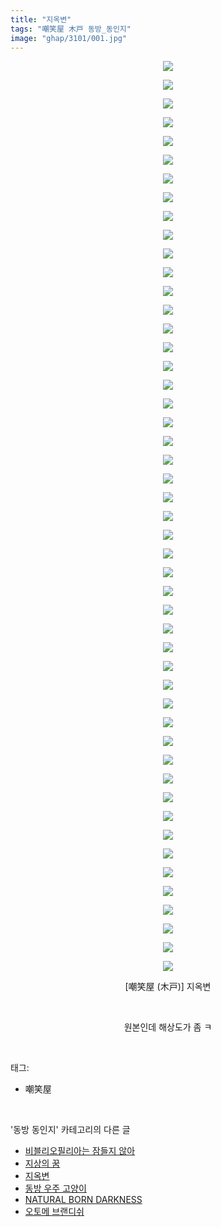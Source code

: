 ```yaml
---
title: "지옥변"
tags: "嘲笑屋 木戸 동방_동인지"
image: "ghap/3101/001.jpg"
---
```

<div class="article">
<p style="text-align: center; clear: none; float: none;"><img src="{{ site.nasurl }}/ghap/3101/001.jpg"/></p>
<p style="text-align: center; clear: none; float: none;"><img src="{{ site.nasurl }}/ghap/3101/002.jpg"/></p>
<p style="text-align: center; clear: none; float: none;"><img src="{{ site.nasurl }}/ghap/3101/003.jpg"/></p>
<p style="text-align: center; clear: none; float: none;"><img src="{{ site.nasurl }}/ghap/3101/004.jpg"/></p>
<p style="text-align: center; clear: none; float: none;"><img src="{{ site.nasurl }}/ghap/3101/005.jpg"/></p>
<p style="text-align: center; clear: none; float: none;"><img src="{{ site.nasurl }}/ghap/3101/006.jpg"/></p>
<p style="text-align: center; clear: none; float: none;"><img src="{{ site.nasurl }}/ghap/3101/007.jpg"/></p>
<p style="text-align: center; clear: none; float: none;"><img src="{{ site.nasurl }}/ghap/3101/008.jpg"/></p>
<p style="text-align: center; clear: none; float: none;"><img src="{{ site.nasurl }}/ghap/3101/009.jpg"/></p>
<p style="text-align: center; clear: none; float: none;"><img src="{{ site.nasurl }}/ghap/3101/010.jpg"/></p>
<p style="text-align: center; clear: none; float: none;"><img src="{{ site.nasurl }}/ghap/3101/011.jpg"/></p>
<p style="text-align: center; clear: none; float: none;"><img src="{{ site.nasurl }}/ghap/3101/012.jpg"/></p>
<p style="text-align: center; clear: none; float: none;"><img src="{{ site.nasurl }}/ghap/3101/013.jpg"/></p>
<p style="text-align: center; clear: none; float: none;"><img src="{{ site.nasurl }}/ghap/3101/014.jpg"/></p>
<p style="text-align: center; clear: none; float: none;"><img src="{{ site.nasurl }}/ghap/3101/015.jpg"/></p>
<p style="text-align: center; clear: none; float: none;"><img src="{{ site.nasurl }}/ghap/3101/016.jpg"/></p>
<p style="text-align: center; clear: none; float: none;"><img src="{{ site.nasurl }}/ghap/3101/017.jpg"/></p>
<p style="text-align: center; clear: none; float: none;"><img src="{{ site.nasurl }}/ghap/3101/018.jpg"/></p>
<p style="text-align: center; clear: none; float: none;"><img src="{{ site.nasurl }}/ghap/3101/019.jpg"/></p>
<p style="text-align: center; clear: none; float: none;"><img src="{{ site.nasurl }}/ghap/3101/020.jpg"/></p>
<p style="text-align: center; clear: none; float: none;"><img src="{{ site.nasurl }}/ghap/3101/021.jpg"/></p>
<p style="text-align: center; clear: none; float: none;"><img src="{{ site.nasurl }}/ghap/3101/022.jpg"/></p>
<p style="text-align: center; clear: none; float: none;"><img src="{{ site.nasurl }}/ghap/3101/023.jpg"/></p>
<p style="text-align: center; clear: none; float: none;"><img src="{{ site.nasurl }}/ghap/3101/024.jpg"/></p>
<p style="text-align: center; clear: none; float: none;"><img src="{{ site.nasurl }}/ghap/3101/025.jpg"/></p>
<p style="text-align: center; clear: none; float: none;"><img src="{{ site.nasurl }}/ghap/3101/026.jpg"/></p>
<p style="text-align: center; clear: none; float: none;"><img src="{{ site.nasurl }}/ghap/3101/027.jpg"/></p>
<p style="text-align: center; clear: none; float: none;"><img src="{{ site.nasurl }}/ghap/3101/028.jpg"/></p>
<p style="text-align: center; clear: none; float: none;"><img src="{{ site.nasurl }}/ghap/3101/029.jpg"/></p>
<p style="text-align: center; clear: none; float: none;"><img src="{{ site.nasurl }}/ghap/3101/030.jpg"/></p>
<p style="text-align: center; clear: none; float: none;"><img src="{{ site.nasurl }}/ghap/3101/031.jpg"/></p>
<p style="text-align: center; clear: none; float: none;"><img src="{{ site.nasurl }}/ghap/3101/032.jpg"/></p>
<p style="text-align: center; clear: none; float: none;"><img src="{{ site.nasurl }}/ghap/3101/033.jpg"/></p>
<p style="text-align: center; clear: none; float: none;"><img src="{{ site.nasurl }}/ghap/3101/034.jpg"/></p>
<p style="text-align: center; clear: none; float: none;"><img src="{{ site.nasurl }}/ghap/3101/035.jpg"/></p>
<p style="text-align: center; clear: none; float: none;"><img src="{{ site.nasurl }}/ghap/3101/036.jpg"/></p>
<p style="text-align: center; clear: none; float: none;"><img src="{{ site.nasurl }}/ghap/3101/037.jpg"/></p>
<p style="text-align: center; clear: none; float: none;"><img src="{{ site.nasurl }}/ghap/3101/038.jpg"/></p>
<p style="text-align: center; clear: none; float: none;"><img src="{{ site.nasurl }}/ghap/3101/039.jpg"/></p>
<p style="text-align: center; clear: none; float: none;"><img src="{{ site.nasurl }}/ghap/3101/040.jpg"/></p>
<p style="text-align: center; clear: none; float: none;"><img src="{{ site.nasurl }}/ghap/3101/041.jpg"/></p>
<p style="text-align: center; clear: none; float: none;"><img src="{{ site.nasurl }}/ghap/3101/042.jpg"/></p>
<p style="text-align: center; clear: none; float: none;"><img src="{{ site.nasurl }}/ghap/3101/043.jpg"/></p>
<p style="text-align: center; clear: none; float: none;"><img src="{{ site.nasurl }}/ghap/3101/044.jpg"/></p>
<p style="text-align: center; clear: none; float: none;"><img src="{{ site.nasurl }}/ghap/3101/045.jpg"/></p>
<p style="text-align: center; clear: none; float: none;"><img src="{{ site.nasurl }}/ghap/3101/046.jpg"/></p>
<p style="text-align: center; clear: none; float: none;"><img src="{{ site.nasurl }}/ghap/3101/047.jpg"/></p>
<p style="text-align: center; clear: none; float: none;"><img src="{{ site.nasurl }}/ghap/3101/048.jpg"/></p>
<p style="text-align: center; clear: none; float: none;"><img src="{{ site.nasurl }}/ghap/3101/049.jpg"/></p>
<p style="text-align: center; clear: none; float: none;">[嘲笑屋 (木戸)] 지옥변</p>
<p style="text-align: center; clear: none; float: none;"><br/></p>
<p style="text-align: center; clear: none; float: none;">원본인데 해상도가 좀 ㅋ</p>
</div><br/>
<div class="tagTrail">
<p>태그: </p>
<ul>
<li>嘲笑屋</li>
</ul>
</div><br/>
<div class="another">
<p>'동방 동인지' 카테고리의 다른 글</p>
<ul>
<li><a href="/2017-01-11-ghap_3106">비블리오필리아는 잠들지 않아</a></li>
<li><a href="/2017-01-11-ghap_3105">지상의 꿈</a></li>
<li><a href="/2017-01-10-ghap_3101">지옥변</a></li>
<li><a href="/2017-01-10-ghap_3098">동방 우주 고양이</a></li>
<li><a href="/2017-01-10-ghap_3092">NATURAL BORN DARKNESS</a></li>
<li><a href="/2017-01-06-ghap_3086">오토메 브랜디쉬</a></li>
</ul>
</div><br/>
<div class="cb_module cb_fluid">
<div class="cb_wrt cb_profile">
</div><!-- commentList close -->
</div><br/>
